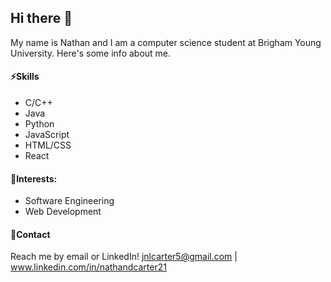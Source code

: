 ## Hi there 👋

My name is Nathan and I am a computer science student at Brigham Young University. Here's some info about me.

#### ⚡Skills

* C/C++
* Java
* Python
* JavaScript
* HTML/CSS
* React

#### 🌱Interests:

* Software Engineering
* Web Development

#### 💬Contact

Reach me by email or LinkedIn! jnlcarter5@gmail.com | www.linkedin.com/in/nathandcarter21
